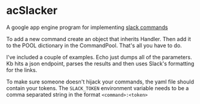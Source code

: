 acSlacker
=========

A google app engine program for implementing [slack
commands](https://api.slack.com/slash-commands)

To add a new command create an object that inherits Handler. Then add it to the
POOL dictionary in the CommandPool.  That's all you have to do.  

I've included a couple of examples.  Echo just dumps all of the parameters.  Kb
hits a json endpoint, parses the results and then uses Slack's formatting for
the links.

To make sure someone doesn't hijack your commands, the yaml file should contain
your tokens. The `SLACK_TOKEN` environment variable needs to be a comma
separated string in the format `<command>:<token>`

